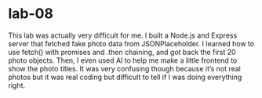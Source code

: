 # lab-08
This lab was actually very difficult for me. I built a Node.js and Express server that fetched fake photo data from JSONPlaceholder. I learned how to use fetch() with promises and .then chaining, and got back the first 20 photo objects. Then, I even used AI to help me make a little frontend to show the photo titles. It was very confusing though because it’s not real photos but it was real coding but difficult to tell if I was doing everything right.
